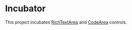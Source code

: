 # Incubator

This project incubates
[RichTextArea](src/main/java/javafx/incubator/scene/control/rich/RichTextArea.java)
and
[CodeArea](src/main/java/javafx/incubator/scene/control/rich/code/CodeArea.java)
controls.
